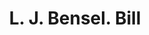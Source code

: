 ---
doi: 10.7916/D8DZ1MF2
date_other: '1901'
date_other_textual: '1901'
form: printed ephemera
genre:
- Invoices
name:
- L. J. Bensel
object_in_context_url: https://biggert.cul.columbia.edu/items/view/ave_biggert_01047
subject_hierarchical_geographic:
- New York, New York, United States
subject_name:
- L. J. Bensel
title: L. J. Bensel. Bill
sort_title: L. J. Bensel. Bill
call_number: ave_biggert_01047
coordinates:
- 40.71277777777778,-74.00583333333333
pid: ave_biggert_01047
identifiers: ave_biggert_01047
thumbnail: https://derivativo-3.library.columbia.edu/iiif/2/ldpd:344503/full/!256,256/0/native.jpg
permalink: /biggert/ave_biggert_01047/
layout: iiif-image-page
---